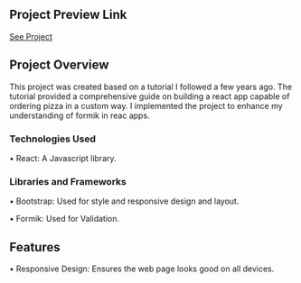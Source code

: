 ## Project Preview Link
[See Project](https://rastifar.github.io/Pizza-Builder-Formik-React/)

## Project Overview

This project was created based on a tutorial I followed a few years ago.
The tutorial provided a comprehensive guide on building a react app capable of ordering pizza in a custom way.
I implemented the project to enhance my understanding of formik in reac apps.

### Technologies Used

•  React: A Javascript library.


### Libraries and Frameworks
•  Bootstrap: Used for style and responsive design and layout.

•  Formik: Used for Validation.


## Features
•  Responsive Design: Ensures the web page looks good on all devices.

